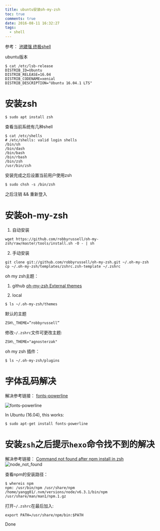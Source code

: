 ```yaml
---
title: ubuntu安装oh-my-zsh
toc: true
comments: true
date: 2016-08-11 16:32:27
tags:
  - shell
---
```


参考： [池建强 终极shell](http://macshuo.com/?p=676)

ubuntu版本
```
$ cat /etc/lsb-release 
DISTRIB_ID=Ubuntu
DISTRIB_RELEASE=16.04
DISTRIB_CODENAME=xenial
DISTRIB_DESCRIPTION="Ubuntu 16.04.1 LTS"
```
<!--more -->

# 安装zsh

```
$ sudo apt install zsh
```
查看当前系统有几种shell
```
$ cat /etc/shells
# /etc/shells: valid login shells
/bin/sh
/bin/dash
/bin/bash
/bin/rbash
/bin/zsh
/usr/bin/zsh

```

安装完成之后设置当前用户使用zsh
```
$ sudo chsh -s /bin/zsh
```
之后注销 && 重新登入

# 安装oh-my-zsh
1. 自动安装
```
wget https://github.com/robbyrussell/oh-my-zsh/raw/master/tools/install.sh -O - | sh
```

2. 手动安装
```
git clone git://github.com/robbyrussell/oh-my-zsh.git ~/.oh-my-zsh
cp ~/.oh-my-zsh/templates/zshrc.zsh-template ~/.zshrc
```

oh my zsh主题：
1. github
[oh-my-zsh External themes](https://github.com/robbyrussell/oh-my-zsh/wiki/External-themes)

2. local
```
$ ls ~/.oh-my-zsh/themes
```
默认的主题
```
ZSH\_THEME=”robbyrussell”
```

修改`~/.zshrc`文件可更改主题:
```
ZSH\_THEME="agnosterzak"
```

oh my zsh 插件：
```
$ ls ~/.oh-my-zsh/plugins
```


# 字体乱码解决
解决参考链接： [fonts-powerline](https://github.com/robbyrussell/oh-my-zsh/issues/1906)

![fonts-powerline](/images/fonts-powerline.png)

In Ubuntu (16.04), this works:
```
$ sudo apt-get install fonts-powerline
```

# 安装`zsh`之后提示`hexo`命令找不到的解决
解决参考链接： [Command not found after npm install in zsh](http://stackoverflow.com/questions/12743928/command-not-found-after-npm-install-in-zsh)
![node\_not\_found](/images/node_cmd.png)

查看npm的安装路径：
```
$ whereis npm
npm: /usr/bin/npm /usr/share/npm /home/yangg01/.nvm/versions/node/v6.3.1/bin/npm /usr/share/man/man1/npm.1.gz
```

打开`~/.zshrc`在最后加入:
```
export PATH=/usr/share/npm/bin:$PATH
```

Done
